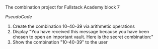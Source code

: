The combination project for Fullstack Academy block 7

_PseudoCode_

1. Create the combination 10-40-39 via arithmetic operations
2. Display "You have received this message because you have been chosen to open an important vault. Here is the secret combination:"
3. Show the combination "10-40-39" to the user
